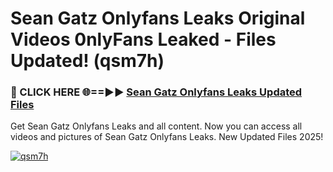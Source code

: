 # Sean Gatz Onlyfans Leaks Original Videos 0nlyFans Leaked - Files Updated! (qsm7h)

<h3>🔴 CLICK HERE 🌐==►► <a href="https://tinyurl.com/2r6w6z4p" rel="nofollow">Sean Gatz Onlyfans Leaks Updated Files</a></h3>

Get Sean Gatz Onlyfans Leaks and all content. Now you can access all videos and pictures of Sean Gatz Onlyfans Leaks. New Updated Files 2025!

[![qsm7h](https://i.imgur.com/CCmkfDU.gif)](https://tinyurl.com/2r6w6z4p)
